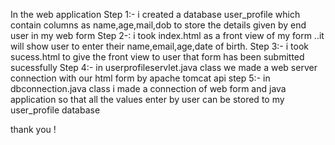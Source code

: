 In the web application 
Step 1:- i created a database user_profile which contain columns as name,age,mail,dob to store the details given by end user in my web form
Step 2-: i took index.html as a front view of my form ..it will show user to enter their name,email,age,date of birth.
Step 3:- i took sucess.html to give the front view to user that form has been submitted sucessfully
Step 4:-  in userprofileservlet.java class  we made a web server connection with our html form by apache tomcat api
step 5:- in dbconnection.java class i made a connection of web form and java application so that all the values enter by user can be stored to my user_profile database

thank you !
